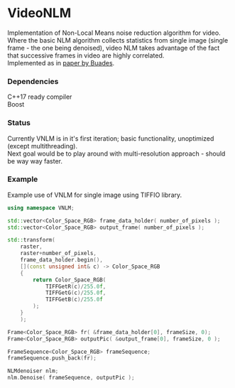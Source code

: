# VideoNLM

Implementation of Non-Local Means noise reduction algorithm for video. Where the basic NLM algorithm collects statistics from single image (single frame - the one being denoised), video NLM takes advantage of the fact that successive frames in video are highly correlated.<br/>
Implemented as in [paper by Buades](https://www.iro.umontreal.ca/~mignotte/IFT6150/Articles/Buades-NonLocal.pdf).

### Dependencies

C++17 ready compiler<br/>
Boost

### Status

Currently VNLM is in it's first iteration; basic functionality, unoptimized (except multithreading).<br/>
Next goal would be to play around with multi-resolution approach - should be way way faster.

### Example

Example use of VNLM for single image using TIFFIO library.

```c++
using namespace VNLM;

std::vector<Color_Space_RGB> frame_data_holder( number_of_pixels );
std::vector<Color_Space_RGB> output_frame( number_of_pixels );

std::transform(
	raster,
	raster+number_of_pixels,
	frame_data_holder.begin(),
	[](const unsigned int& c) -> Color_Space_RGB
	{
		return Color_Space_RGB(
			TIFFGetR(c)/255.0f,
			TIFFGetG(c)/255.0f,
			TIFFGetB(c)/255.0f
		);
	}
	);

Frame<Color_Space_RGB> fr( &frame_data_holder[0], frameSize, 0);
Frame<Color_Space_RGB> outputPic( &output_frame[0], frameSize, 0 );

FrameSequence<Color_Space_RGB> frameSequence;
frameSequence.push_back(fr);

NLMdenoiser nlm;
nlm.Denoise( frameSequence, outputPic );
```


